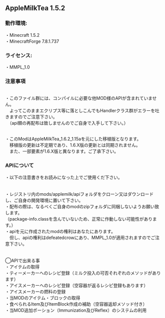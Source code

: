 ## AppleMilkTea 1.5.2

### 動作環境:
・Minecraft 1.5.2
<br>・MinecraftForge 7.8.1.737
 
### ライセンス:
・MMPL_1.0


### 注意事項
<br>・このファイル群には、コンパイルに必要な他MOD様のAPIが含まれていません。
<br>　よってこのままエクリプス等に落としこんでもHandlerクラス群がエラーを吐きますのでご注意下さい。
<br>　（api類の再配布は致しませんのでご自身で入手して下さい。）

<br>・このModはAppleMilkTea_1.6.2_1.15aを元にした移植版となります。
<br>　移植版の更新は不定期であり、1.6.X版の更新とは同期されません。
<br>　また、一部要素が1.6.X版と異なります。ご了承下さい。

### APIについて
・以下の注意書きをお読みになった上でご使用くだ下さい。
<br>
<br>
<br>・レジストリ内のmods/applemilk/apiフォルダをクローン又はダウンロードし、ご自身の開発環境に置いて下さい。
<br>・配布の際は、なるべくご自身のmodのzipフォルダに同梱しないようお願い致します。
<br>（package-info.classを含んでいないため、正常に作動しない可能性があります。）
<br>・apiを元に作成されたmodの権利はあなたにあります。
<br>　但し、apiの権利はdefeatedcrowにあり、MMPL_1.0が適用されますのでご注意下さい。
<br>
<br>
<br>◯APIで出来る事
<br>・アイテムの取得
<br>・ティーメーカーへのレシピ登録（ミルク投入の可否それぞれのメソッドがあります）
<br>・アイスメーカーへのレシピ登録（空容器が返るレシピ登録もあります）
<br>・アイスメーカーの燃料の登録
<br>・当MODのアイテム・ブロックの取得
<br>・食べられるItem及びItemBlock作成の補助（空容器返却メソッド付き）
<br>・当MOD追加ポーション（Immunization及びReflex）のシステムの利用
